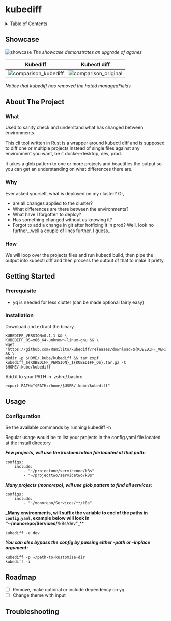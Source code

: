 # kubediff

<details>
  <summary>Table of Contents</summary>

- [kubediff](#kubediff)
  * [Showcase](#showcase)
  * [About The Project](#about-the-project)
    + [What](#what)
    + [Why](#why)
    + [How](#how)
  * [Getting Started](#getting-started)
    + [Prerequisite](#prerequisite)
    + [Installation](#installation)
  * [Usage](#usage)
  * [Roadmap](#roadmap)
  * [Troubleshooting](#troubleshooting))

</details>

## Showcase
![showcase](https://raw.github.com/Ramilito/kubediff/main/docs/images/kubediff-showcase.gif)
_The showcase demonstrates an upgrade of agones_


Kubediff                   |  Kubectl diff
:-------------------------:|:-------------------------:
![comparison_kubediff](https://raw.github.com/Ramilito/kubediff/main/docs/images/diff_kubediff.png)  |  ![comparison_original](https://raw.github.com/Ramilito/kubediff/main/docs/images/diff_original.png)
_Notice that kubediff has removed the hated managedFields_

## About The Project

### What
Used to sanity check and understand what has changed between environments.

This cli tool written in Rust is a wrapper around kubectl diff and is supposed to diff one or multiple projects instead of
single files against any environment you want, be it docker-desktop, dev, prod.

It takes a glob pattern to one or more projects and beautifies the output so you can get an understanding on what differences there are.

### Why
Ever asked yourself, what is deployed on my cluster? Or,
* are all changes applied to the cluster? 
* What differences are there between the environments? 
* What have I forgotten to deploy? 
* Has something changed without us knowing it? 
* Forgot to add a change in git after hotfixing it in prod? Well, look no further...well a couple of lines further, I guess...


### How
We will loop over the projects files and run kubectl build, then pipe the output into kubectl diff and then process the output of that to make it pretty.

## Getting Started

### Prerequisite

* yq is needed for less clutter (can be made optional fairly easy)

### Installation
Download and extract the binary.
```
KUBEDIFF_VERSION=0.1.1 && \
KUBEDIFF_OS=x86_64-unknown-linux-gnu && \
wget "https://github.com/Ramilito/kubediff/releases/download/${KUBEDIFF_VERSION}/kubediff_${KUBEDIFF_VERSION}_${KUBEDIFF_OS}.tar.gz" && \
mkdir -p $HOME/.kube/kubediff && tar zxpf kubediff_${KUBEDIFF_VERSION}_${KUBEDIFF_OS}.tar.gz -C $HOME/.kube/kubediff
```

Add it to your PATH in .zshrc/.bashrc.
```
export PATH="$PATH:/home/$USER/.kube/kubediff"
```

## Usage

### Configuration
Se the available commands by running kubediff -h

Regular usage would be to list your projects in the config.yaml file located at the install directory


**_Few projects, will use the kustomization file located at that path:_**
```
configs:
    include:
        - "~/projectone/serviceone/k8s"
        - "~/projecttwo/servicetwo/k8s"
```

**_Many projects (monorepo), will use glob pattern to find all services:_**
```
configs:
    include:
        - "~/monorepo/Services/**/k8s"
```

**_Many environments, will suffix the variable to end of the paths in ```config.yaml```, example below will look in "~/monorepo/Services/**/k8s/dev"_**
```
kubediff -e dev
```

**_You can also bypass the config by passing either -path or -inplace argument:_**
```
kubediff -p ~/path-to-kustomize-dir
kubediff -i 
```
## Roadmap

- [ ] Remove, make optional or include dependency on yq 
- [ ] Change theme with input 

## Troubleshooting

